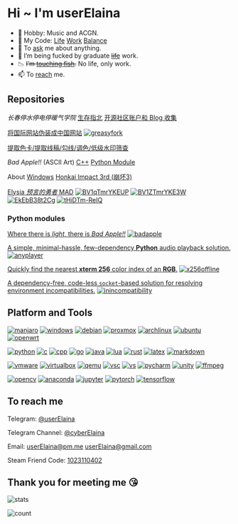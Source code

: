 # Hi ~ I'm userElaina

- 🌸 Hobby: Music and ACGN.
- 🎵 My Code: [Life](https://github.com/userElaina) [Work](https://github.com/workelaina) [Balance](https://git.mil/)
- 💬 To [ask](https://github.com/userelaina/userelaina/issues) me about anything.
- 🧪 I’m being fucked by graduate ~~[life](https://t.me/s/MSc_Daily)~~ work.
- 📉 ~~I’m [touching fish](https://telegra.ph/%E8%BA%BA%E5%B9%B3%E5%8D%B3%E6%98%AF%E6%AD%A3%E4%B9%89-06-23).~~ No life, only work.
- 📫 To [reach](#to-reach-me) me.

<!-- ## Content

Map of [Stick Fight: The Game](https://store.steampowered.com/app/674940/)
[![qwq](https://img.shields.io/steam/downloads/2136043969?style=flat-square&logo=steam&label=QwQ)](https://steamcommunity.com/sharedfiles/filedetails/?id=2136043969) -->

## Repositories

*长春停水停电停暖气学院*
[生存指北](https://github.com/userElaina/Open-JLU)
[开源社区账户和 Blog 收集](https://github.com/userElaina/JLU-roll)

[将国际网站伪装成中国网站](https://github.com/userElaina/this-is-the-China-website)
[![greasyfork](https://img.shields.io/greasyfork/dt/461427?style=flat-square&logo=greasyfork&label=Greasy%20Fork)](https://greasyfork.org/scripts/461427)

[提取色卡/提取线稿/勾线/调色/低级水印筛查](https://github.com/userElaina/color-card)

*Bad Apple!!* (ASCII Art)
[C++](https://github.com/bad-apple-lab/Bad-Apple)
[Python Module](https://github.com/bad-apple-lab/Bad-Apple-Python-Module)

About [Windows](https://github.com/userElaina/About-Windows)
[Honkai Impact 3rd (崩坏3)](https://github.com/userElaina/Honkai-Impact-3rd)

[Elysia *预言的勇者* MAD](https://github.com/userElaina/the-brave-Elysia-of-prophecy)
[![BV1qTmrYKEUP](https://img.shields.io/badge/Bilibili-w%2F%20Subtitles-00a1d6?style=flat-square&logo=bilibili)](https://www.bilibili.com/video/BV1qTmrYKEUP)
[![BV1ZTmrYKE3W](https://img.shields.io/badge/Bilibili-w%2Fo%20Subtitles-00a1d6?style=flat-square&logo=bilibili)](https://www.bilibili.com/video/BV1ZTmrYKE3W)
[![EkEbB38t2Cg](https://img.shields.io/badge/YouTube-w%2F%20Subtitles-ff0000?style=flat-square&logo=youtube)](https://www.youtube.com/watch?v=EkEbB38t2Cg)
[![tHiDTm-ReIQ](https://img.shields.io/badge/YouTube-w%2Fo%20Subtitles-ff0000?style=flat-square&logo=youtube)](https://www.youtube.com/watch?v=tHiDTm-ReIQ)

### Python modules

[Where there is *light*, there is *Bad Apple!!*](https://github.com/bad-apple-lab/Bad-Apple-Python-Module)
[![badapple](https://img.shields.io/pypi/v/badapple.svg?style=flat-square&logo=pypi&label=badapple)](https://pypi.org/project/badapple)

[A simple, minimal-hassle, few-dependency **Python** audio playback solution.](https://github.com/userElaina/anyplayer)
[![anyplayer](https://img.shields.io/pypi/v/anyplayer.svg?style=flat-square&logo=pypi&label=anyplayer)](https://pypi.org/project/anyplayer)

[Quickly find the nearest **xterm 256** color index of an **RGB**.](https://github.com/userElaina/python-x256-offline)
[![x256offline](https://img.shields.io/pypi/v/x256offline.svg?style=flat-square&logo=pypi&label=x256offline)](https://pypi.org/project/x256offline)

[A dependency-free, code-less `socket`-based solution for resolving environment incompatibilities.](https://github.com/userElaina/inincompatibility)
[![inincompatibility](https://img.shields.io/pypi/v/inincompatibility.svg?style=flat-square&logo=pypi&label=inincompatibility)](https://pypi.org/project/inincompatibility)

<!-- ### QwQ Crypto Toys

1. [Homework for Haffman.](https://github.com/userElaina/naive-Huffman)
只支持只有ascii字符的文件.

2. [Prefix xor.](https://github.com/userElaina/naive-confuse)
只是简单的混淆(异或前缀和).

3. [Defend against check the water meter.](https://github.com/userElaina/one-file-with-many-password)
多文件多密码打包成一个文件,即变成单文件多密码.给一个密码,只能提取对应文件.同时你可以生成多个只包括部分真密码的密码序列,使得就算有人拿枪顶着你的脑袋让你解码,你也可以隐藏想要隐藏的文件.

4. [Split volume to bmp.](https://github.com/userElaina/big-file-2-small-bmp)
文件分卷存储为位图.暂时没想好要怎么加密.或许可以把3和4结合一下,这样也就可以在"对方"面前解释为什么文件那么大了.

5. [M of N keys.](https://github.com/userElaina/m-of-n-keys)
一个 key /文件生成 n 个 keyfile, 获取其中的任意 m 个即可解密原文件. -->

## Platform and Tools

[![manjaro](https://img.shields.io/badge/Manjaro-37474f?style=flat-square&logo=manjaro)](https://manjaro.org/)
[![windows](https://img.shields.io/badge/Windows-0078d6?style=flat-square&logo=steamdeck)](https://store.steampowered.com/)
[![debian](https://img.shields.io/badge/Debian-a81d33?style=flat-square&logo=debian)](https://www.debian.org/)
[![proxmox](https://img.shields.io/badge/Proxmox%20VE-000000?style=flat-square&logo=proxmox)](https://www.proxmox.com/)
[![archlinux](https://img.shields.io/badge/Arch%20Linux-000000?style=flat-square&logo=arch-linux)](https://archlinux.org/)
[![ubuntu](https://img.shields.io/badge/Ubuntu-2a001c?style=flat-square&logo=ubuntu)](https://ubuntu.com/)
[![openwrt](https://img.shields.io/badge/OpenWrt-000000?style=flat-square&logo=openwrt)](https://openwrt.org/)

[![python](https://img.shields.io/badge/Python-ffd43b?style=flat-square&logo=python)](https://www.python.org/)
[![c](https://img.shields.io/badge/C-5c6bc0?style=flat-square&logo=c)](https://en.wikipedia.org/wiki/C_(programming_language))
[![cpp](https://img.shields.io/badge/C++-00599c?style=flat-square&logo=c%2B%2B)](https://en.wikipedia.org/wiki/C%2B%2B)
[![go](https://img.shields.io/badge/Go-29beb0?style=flat-square&logo=go)](https://go.dev/)
[![java](https://img.shields.io/badge/Java-f89820?style=flat-square&logo=openjdk)](https://www.java.com/)
[![lua](https://img.shields.io/badge/Lua-2c2d72?style=flat-square&logo=lua)](https://www.lua.org/)
[![rust](https://img.shields.io/badge/Rust-000000?style=flat-square&logo=rust)](https://www.rust-lang.org/)
[![latex](https://img.shields.io/badge/LaTeX-008080?style=flat-square&logo=latex)](https://www.latex-project.org/)
[![markdown](https://img.shields.io/badge/Markdown-000000?style=flat-square&logo=markdown)](https://en.wikipedia.org/wiki/Markdown)

[![vmware](https://img.shields.io/badge/VMware-005c8a?style=flat-square&logo=vmware)](https://www.vmware.com/)
[![virtualbox](https://img.shields.io/badge/VirtualBox-183a61?style=flat-square&logo=virtualbox)](https://www.virtualbox.org/)
[![qemu](https://img.shields.io/badge/QEMU-000000?style=flat-square&logo=qemu)](https://www.qemu.org/)
[![vsc](https://img.shields.io/badge/VS%20Code-007acc?style=flat-square&logo=vim)](https://neovim.io/)
[![vs](https://img.shields.io/badge/VS-5c2d91?style=flat-square&logo=intellijidea)](https://www.jetbrains.com/idea/)
[![pycharm](https://img.shields.io/badge/PyCharm-000000?style=flat-square&logo=pycharm)](https://www.jetbrains.com/pycharm/)
[![unity](https://img.shields.io/badge/Unity-000000?style=flat-square&logo=unity)](https://unity.com/)
[![ffmpeg](https://img.shields.io/badge/FFmpeg-007808?style=flat-square&logo=ffmpeg)](https://ffmpeg.org/)
<!-- [![](https://img.shields.io/badge/OBS-302e31?style=flat-square&logo=obs-studio)](https://obsproject.com/) -->

[![opencv](https://img.shields.io/badge/OpenCV-5c3ee8?style=flat-square&logo=opencv)](https://opencv.org/)
[![anaconda](https://img.shields.io/badge/Anaconda-000000?style=flat-square&logo=anaconda)](https://www.anaconda.com/)
[![jupyter](https://img.shields.io/badge/Jupyter-000000?style=flat-square&logo=jupyter)](https://jupyter.org/)
[![pytorch](https://img.shields.io/badge/PyTorch-000000?style=flat-square&logo=pytorch)](https://pytorch.org/)
[![tensorflow](https://img.shields.io/badge/TensorFlow-000000?style=flat-square&logo=tensorflow)](https://www.tensorflow.org/)

## To reach me

Telegram: [@userElaina](https://t.me/userelaina)

Telegram Channel: [@cyberElaina](https://t.me/cyberElaina)

Email: [userElaina@pm.me](mailto:userElaina@pm.me) [userElaina@gmail.com](mailto:userElaina@gmail.com)

Steam Friend Code: [1023110402](https://steamcommunity.com/id/userElaina)

## Thank you for meeting me 😘

![stats](https://github-readme-stats-git-masterorgs-github-readme-stats-team.vercel.app/api?username=userelaina&include_orgs=true&count_private=true&show_icons=true&include_all_commits=true&icon_color=F080C0)

![count](https://count.getloli.com/get/@userElaina?theme=gelbooru)
